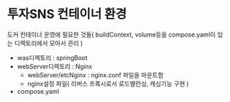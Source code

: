 # 투자SNS 컨테이너 환경
도커 컨테이너 운영에 필요한 것들( buildContext, volume등을 compose.yaml이 있는 디렉토리에서 모아서 관리 )
* was디렉토리 : springBoot
* webServer디렉토리 : Nginx
  * webServer/etcNginx : nginx.conf 파일을 마운트함
  * nginx설정 파일( 리버스 프록시로서 로드밸런싱, 캐싱기능 구현 )
* compose.yaml

